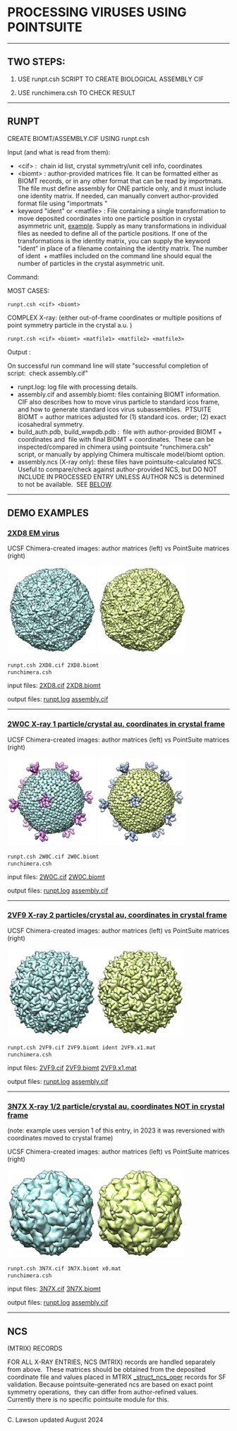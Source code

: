 # PROCESSING VIRUSES USING POINTSUITE  

- - -

## TWO STEPS:   

1.  USE runpt.csh SCRIPT TO CREATE BIOLOGICAL ASSEMBLY CIF
    
2.  USE runchimera.csh TO CHECK RESULT
    

- - -

## RUNPT

CREATE BIOMT/ASSEMBLY.CIF USING runpt.csh

Input (and what is read from them):  
  
* \<cif\> :  chain id list, crystal symmetry/unit cell info, coordinates  
* \<biomt\> : author-provided matrices file. It can be formatted either as BIOMT records, or in any other format that can be read by importmats. The file must define assembly for ONE particle only, and it must include one identity matrix. If needed, can manually convert author-provided format file using "importmats <filename>"  
* keyword "ident" or \<matfile\> : File containing a single transformation to move deposited coordinates into one particle position in crystal asymmetric unit, <a href="../demo/3N7X/3N7X.x0.mat" target="_blank">example</a>. Supply as many transformations in individual files as needed to define all of the particle positions.  If one of the transformations is the identity matrix, you can supply the keyword "ident" in place of a filename containing the identity matrix. The number of ident  + matfiles included on the command line should equal the number of particles in the crystal asymmetric unit.   
  
  
Command:  
  
MOST CASES: 
```
runpt.csh <cif> <biomt>  
```
  
COMPLEX X-ray: (either out-of-frame coordinates or multiple positions of point symmetry particle in the crystal a.u. )  
```
runpt.csh <cif> <biomt> <matfile1> <matfile2> <matfile3>  
```

  
Output :  
  
On successful run command line will state "successful completion of script:  check assembly.cif"  
  
* runpt.log: log file with processing details.  
* assembly.cif and assembly.biomt: files containing BIOMT information. CIF also describes how to move virus particle to standard icos frame, and how to generate standard icos virus subassemblies.  PTSUITE BIOMT = author matrices adjusted for (1) standard icos. order; (2) exact icosahedral symmetry.  
* build_auth.pdb, build_wwpdb.pdb :  file with author-provided BIOMT + coordinates and  file with final BIOMT + coordinates.  These can be inspected/compared in chimera using pointsuite "runchimera.csh" script, or manually by applying Chimera multiscale model/biomt option.  
* assembly.ncs (X-ray only): these files have pointsuite-calculated NCS.  Useful to compare/check against author-provided NCS, but DO NOT INCLUDE IN PROCESSED ENTRY UNLESS AUTHOR NCS is determined to not be available.  SEE [BELOW](#ncs).  
  
- - -

## DEMO EXAMPLES

### [2XD8 EM virus](https://www.rcsb.org/structure/2XD8)

UCSF Chimera-created images: author matrices (left) vs PointSuite matrices (right)

<img height="200" src="../demo/2XD8/build_auth.cif.jpg"> <img height="200" src="../demo/2XD8/build_pointsuite.cif.jpg">

```
runpt.csh 2XD8.cif 2XD8.biomt
runchimera.csh 
```
input files: <a href="../demo/2XD8/2XD8.cif" target="_blank">2XD8.cif</a> <a href="../demo/2XD8/2XD8.biomt" target="_blank">2XD8.biomt</a>

output files: <a href="../demo/2XD8/runpt.log" target="_blank">runpt.log</a> <a href="../demo/2XD8/assembly.cif" target="_blank">assembly.cif</a>

- - -

### [2W0C X-ray 1 particle/crystal au, coordinates in crystal frame](https://www.rcsb.org/structure/2W0C)
UCSF Chimera-created images: author matrices (left) vs PointSuite matrices (right)

<img height="200" src="../demo/2W0C/build_auth.cif.jpg"> <img height="200" src="../demo/2W0C/build_pointsuite.cif.jpg">

```
runpt.csh 2W0C.cif 2W0C.biomt
runchimera.csh 
```

input files: <a href="../demo/2W0C/2W0C.cif" target="_blank">2W0C.cif</a> <a href="../demo/2W0C/2W0C.biomt" target="_blank">2W0C.biomt</a>

output files: <a href="../demo/2W0C/runpt.log" target="_blank">runpt.log</a> <a href="../demo/2W0C/assembly.cif" target="_blank">assembly.cif</a>

- - -


### [2VF9 X-ray 2 particles/crystal au, coordinates in crystal frame](https://www.rcsb.org/structure/2VF9)
UCSF Chimera-created images: author matrices (left) vs PointSuite matrices (right)

<img height="200" src="../demo/2VF9/build_auth.cif.jpg"><img height="200" src="../demo/2VF9/build_pointsuite.cif.jpg">

```
runpt.csh 2VF9.cif 2VF9.biomt ident 2VF9.x1.mat
runchimera.csh 
```

input files: <a href="../demo/2VF9/2VF9.cif" target="_blank">2VF9.cif</a> <a href="../demo/2VF9/2VF9.biomt" target="_blank">2VF9.biomt</a> <a href="../demo/2VF9/2VF9.x1.mat" target="_blank">2VF9.x1.mat</a>

output files: <a href="../demo/2VF9/runpt.log" target="_blank">runpt.log</a> <a href="../demo/2VF9/assembly.cif" target="_blank">assembly.cif</a>

- - -


### [3N7X X-ray 1/2 particle/crystal au, coordinates NOT in crystal frame](https://www.rcsb.org/structure/3N7X)
(note: example uses version 1 of this entry, in 2023 it was reversioned with coordinates moved to crystal frame)

UCSF Chimera-created images: author matrices (left) vs PointSuite matrices (right)

<img height="200" src="../demo/3N7X/build_auth.cif.jpg"><img height="200" src="../demo/3N7X/build_pointsuite.cif.jpg">

```
runpt.csh 3N7X.cif 3N7X.biomt x0.mat
runchimera.csh 
```

input files: <a href="../demo/3N7X/3N7X.cif" target="_blank">3N7X.cif</a> <a href="../demo/2XD8/2XD8.biomt" target="_blank">3N7X.biomt</a>

output files: <a href="../demo/3N7X/runpt.log" target="_blank">runpt.log</a> <a href="../demo/3N7X/assembly.cif" target="_blank">assembly.cif</a>

- - -

  

## NCS 
(MTRIX) RECORDS

FOR ALL X-RAY ENTRIES, NCS (MTRIX) records are handled separately from above.  These matrices should be obtained from the deposited coordinate file and values placed in MTRIX <a href="http://mmcif.pdb.org/dictionaries/mmcif_pdbx.dic/Categories/struct_ncs_oper.html" target="_blank">_struct_ncs_oper</a> records for SF validation. Because pointsuite-generated ncs are based on exact point symmetry operations,  they can differ from author-refined values.   Currently there is no specific pointsuite module for this.   
  
  
  

- - -

  
C. Lawson updated August 2024
